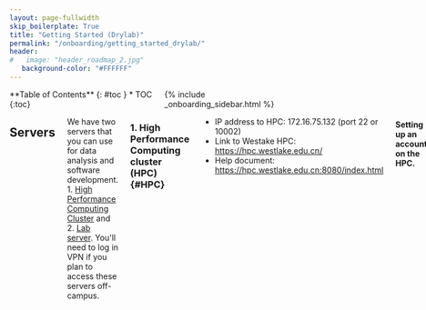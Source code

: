 ```yaml
---
layout: page-fullwidth
skip_boilerplate: True
title: "Getting Started (Drylab)"
permalink: "/onboarding/getting_started_drylab/"
header:
#   image: "header_roadmap_2.jpg"
   background-color: "#FFFFFF"
---
```

<div class="row">

<div class="medium-4 columns" markdown="1">
<div class="panel radius" markdown="1">
**Table of Contents**
{: #toc }
*  TOC
{:toc}

</div>
{% include _onboarding_sidebar.html %}
</div><!-- /.medium-4.columns __ -->

<div class="medium-8 columns" markdown="1">

## Servers 
We have two servers that you can use for data analysis and software development. 1. [High Performance Computing Cluster](#HPC) and 2. [Lab server](#Lab-Server). You'll need to log in VPN if you plan to access these servers off-campus. 
### 1. High Performance Computing cluster (HPC) {#HPC}
 * IP address to HPC: 172.16.75.132 (port 22 or 10002) 
 * Link to Westake HPC: <https://hpc.westlake.edu.cn/>
 * Help document: <https://hpc.westlake.edu.cn:8080/index.html>
#### Setting up an account on the HPC. 

#### Running jobs on HPC. 
[This page](/{{site.baseurl}}/onboarding/using_hpc) provides detailed instructions on how to run jobs on HPC. 

#### Help information 
 * Please ask the admin to be added to the Wechat group. 

### 2. Lab Server {#Lab-Server}
#### Lab server configuration 
 * CPU: 64 core;128 threads
 * Memory: 512 G
 * Disc Space: 100TB
 * IP address: x.x.x.x


## Shared directory on the server. {#Shared-Directory}
We have a shared directory on the server, which contains resources that can be used by all lab members. The location of the shared directory is `/storage/zhangyanxiaoLab/share/`. They include:
 * Genome files in fasta format. 
 * Genome index for aligners such as BWA, bowtie2, rnaSTAR, etc. 

### Analysis Pipelines {#Pipelines}
We have built basic analysis pipelines with [snakemake](). They are easy to run and can produce very standard output for sequencing datasets. The location of the pipeline is currently in `/storage/zhangyanxiaoLab/share/Pipelines`. Currently we suppport analysis of: 
 * RNA-seq (paired-end or single-end)
 * ChIP-seq (single-end)
 * ATAC-seq (paired-end) (This can be applied to paired-end ChIP-seq as well. )
 * Hi-C 


{% include _improve_content.html %}
</div>
